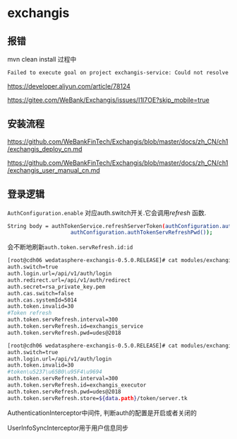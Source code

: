 # exchangis

## 报错
mvn clean install 过程中

```sh
Failed to execute goal on project exchangis-service: Could not resolve dependencies for project com.webank.wedatasphere.exchangis:exchangis-service:jar:0.5.0.RELEASE: Could not find artifact org.pentaho:pentaho-aggdesigner-algorithm:jar:5.1.5-jhyde in nexus-aliyun
```
https://developer.aliyun.com/article/78124

https://gitee.com/WeBank/Exchangis/issues/I1I7OE?skip_mobile=true

## 安装流程

https://github.com/WeBankFinTech/Exchangis/blob/master/docs/zh_CN/ch1/exchangis_deploy_cn.md

https://github.com/WeBankFinTech/Exchangis/blob/master/docs/zh_CN/ch1/exchangis_user_manual_cn.md


## 登录逻辑


`AuthConfiguration.enable` 对应auth.switch开关.它会调用*refresh* 函数.
```sh
String body = authTokenService.refreshServerToken(authConfiguration.authTokenServRefreshId(),
                    authConfiguration.authTokenServRefreshPwd());
```
会不断地刷新`auth.token.servRefresh.id:id`

```sh
[root@cdh06 wedatasphere-exchangis-0.5.0.RELEASE]# cat modules/exchangis-service/conf/auth.properties
auth.switch=true
auth.login.url=/api/v1/auth/login
auth.redirect.url=/api/v1/auth/redirect
auth.secret=rsa_private_key.pem
auth.cas.switch=false
auth.cas.systemId=5014
auth.token.invalid=30
#Token refresh
auth.token.servRefresh.interval=300
auth.token.servRefresh.id=exchangis_service
auth.token.servRefresh.pwd=udes@2018

[root@cdh06 wedatasphere-exchangis-0.5.0.RELEASE]# cat modules/exchangis-executor/conf/auth.properties
auth.switch=true
auth.login.url=/api/v1/auth/login
auth.token.invalid=30
#token\u5237\u65B0\u95F4\u9694
auth.token.servRefresh.interval=300
auth.token.servRefresh.id=exchangis_executor
auth.token.servRefresh.pwd=udes@2018
auth.token.servRefresh.store=${data.path}/token/server.tk
```


AuthenticationInterceptor中间件, 判断auth的配置是开启或者关闭的

UserInfoSyncInterceptor用于用户信息同步
